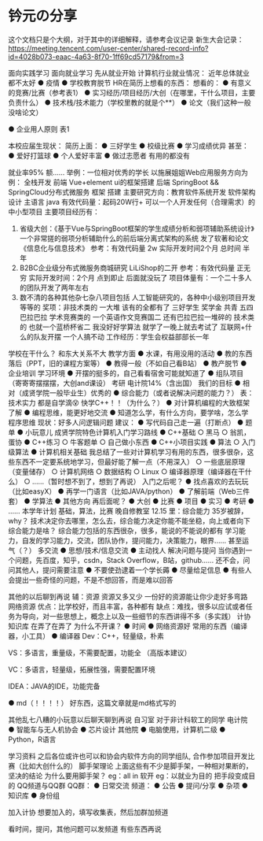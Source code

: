 # 钤元の分享

这个文档只是个大纲，对于其中的详细解释，请参考会议记录
新生大会记录：
https://meeting.tencent.com/user-center/shared-record-info?id=4028b073-eaac-4a63-8f70-1ff69cd57179&from=3


面向实践学习
面向就业学习
先从就业开始
计算机行业就业情况：
近年总体就业都不太好
● 疫情
● 学校教育脱节
HR在简历上想看的东西：
想看的：
● 有意义的竞赛/比赛（参考表1）
● 实习经历/项目经历/大创（在哪里，干什么项目，主要负责什么）
● 技术栈/技术能力（学校里教的就是个**）
● 论文（我们这种一般没啥论文）

● 企业用人原则
表1

本校应届生现状：
简历上面：
● 三好学生
● 校级比赛
● 学习成绩优异
甚至：
● 爱好打篮球
● 个人爱好丰富
● 做过志愿者
有用的都没有

就业率95%
额……
举例：一位相对优秀的学长
以施展姐姐Web应用服务方向为例：
全栈开发
前端 Vue+element ui的框架搭建
后端 SpringBoot && SpringCloud分布式微服务 框架 搭建
主要研究方向：教育软件系统开发 软件架构设计
主语言 java
有效代码量：起码20W行+
可以一个人开发任何（合理需求）的中小型项目
主要项目经历有：
1. 省级大创：《基于Vue与SpringBoot框架的学生成绩分析和弱项辅助系统设计》一个非常搓的弱项分析辅助什么的前后端分离式架构的系统
发了软著和论文《信息化与信息技术》
参考：有效代码量 2w 实际开发时间2个月 总时间 半年
2. B2BC企业级分布式微服务商城研究
LiLiShop的二开
参考：有效代码量 正无穷 实际开发时间：2个月 点到即止 后面就没玩了
项目体量有：一个二十多人的团队开发了两年左右
3. 数不清的各种其他杂七杂八项目包括 人工智能研究的，各种中小级别项目开发等等的
奖项：非技术类的 一大堆 该有的全都有了 三好学生 奖学金 共青 五四 巴拉巴拉
学术竞赛类的 一个英语作文竞赛国二 还有巴拉巴拉一堆碎的
技术类的 也就一个蓝桥杯省二 我没好好学算法 就学了一晚上就去考试了 互联网+什么的队友开摆 一个人搞不动
工作经历：学生会权益部部长一年

学校在干什么？
和东大关系不大
教学方面
● 水课，有用没用的活动
● 教的东西落后（PPT，旧的课程方案等）
● 教得一般（不如自己看B站）
● 教产脱节
● 企业培训
学习环境
● 开摆的挺多的，自己看看宿舍可能就知道了
● 组队项目（寄寄寄摆摆摆，大创and课设）
考研
电计院14%（含出国）
我们的目标
● 相对（成贤学院一般毕业生）优秀的
● 综合能力（或者说解决问题的能力？）
表：技术实力
都是自学滴😵
快学C++！！（为什么？）
● 对计算机编程的大致框架了解
● 编程思维，能更好地交流
● 知道怎么学，有什么方向，要学啥，怎么学
程序思维
现状：好多人问逻辑问题
建议：
● 写代码自己走一遍（打断点）
● 题单
● 小玩意儿
成贤学院特色计算机入门学习路线
●  C++基础 
  ○ 黑马
  ○ 翁凯，蛋协
●  C++练习 
  ○ 牛客题单
  ○ 自己做小东西
●  C++小项目实践 
●  算法 
  ○ 入门级算法
●  计算机相关基础
我总结了一些对计算机学习有用的东西，很多很杂，这些东西不一定要系统地学习，但最好能了解一点（不用深入） 
  ○ 一些底层原理（变量储存）
  ○ 计算机网络
  ○ 数据结构
  ○ Linux
  ○ 编译器原理（编译器在干什么）
  ○ ……（暂时想不到了，想到了再说）
入门之后呢？
● 找点喜欢的去玩玩（比如easyX）
● 再学一门语言（比如JAVA/python）
● 了解前端（Web三件套）
● 学算法
● 其他方向
再后面呢？
● 大创
● 比赛
● 项目
● 实习
● 考研
● ……
本学年计划
基础，算法，比赛
晚自修教室
12.15
里：综合能力
35岁被辞，why？
技术决定你去哪里，怎么去，综合能力决定你能不能坐稳，向上或者向下
综合能力是啥？
综合能力包括的东西很杂，很多，能说的不能说的都有
学习能力，自发的学习能力，交流，团队协作，提问能力，决策能力，眼界……
甚至运气（？）
多交流
● 思想/技术/信息交流
● 主动找人
解决问题与提问
当你遇到一个问题，先百度，知乎，csdn，Stack Overflow，B站，github……
还不会，问问其他人，提问需要注意
● 不要使劲逮着一个学长薅
● 尽量给足信息
● 有些人会提出一些奇怪的问题，不是不想回答，而是难以回答

其他的以后聊到再说
辅：资源
资源又多又少
一份好的资源能让你少走好多弯路
网络资源
优点：比学校好，而且丰富，各种都有
缺点：难找，很多以应试或者任务为导向，对一些思想上，概念上以及一些细节的东西讲得不多（多实践）
计协知识库
在弄了在弄了
为什么不开课？
● 时间
● 网络资源好
常用的东西（编译器，小工具）
● 编译器
Dev：C++，轻量级，朴素

VS：多语言，重量级，不需要配置，功能全
（高版本建议）

VC：多语言，轻量级，拓展性强，需要配置环境

IDEA：JAVA的IDE，功能完备

● md（！！！！）
好东西，这篇文章就是md格式写的

其他乱七八糟的小玩意以后聊天聊到再说
自习室
对于非计科软工的同学
电计院
● 智能车与无人机协会
● 芯片设计
其他院
● 电脑使用，计算机二级
● Python，R语言

学习资料
之后各位或许也可以和协会内软件方向的同学组队, 合作参加项目开发比赛（比如大创什么的）
脚手架理论
上面这些有不少是脚手架，一种相对果断的，坚决的结论
为什么要用脚手架？
eg：all in 软开
eg：以就业为目的
把手段变成目的
QQ频道与QQ群
QQ群：
● 日常交流
频道：
● 公告
● 提问/分享
● 杂项
● 知识库
● 身份组

加入计协
想要加入的，填写收集表，然后加群加频道


看时间，提问，其他问题可以发频道
有些东西再说